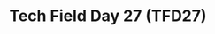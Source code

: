 ---
title: Tech Field Day 27 (TFD27)
startDate: 2023-03-08  # Start date of the event
endDate: 2023-03-10    # End date of the event. Leave blank if the event is one day.
taxonomy:
  - events  # Add your event category here
location: Denver Convention Center  # Optional
description: Steve presented an overview of the MemVerge software portfolio including Memory Viewer, a free tool that allows users to see their memory, and Memory Machine that transparently tiers and pools memory.
eventURL: https://techfieldday.com/event/tfd27/
---